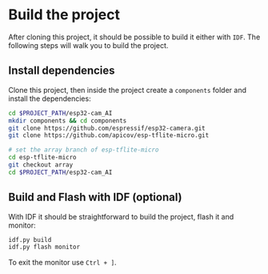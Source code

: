# Build the project

After cloning this project, it should be possible to build it either with `IDF`. The following steps will walk you to build the project.

## Install dependencies

  Clone this project, then inside the project create a `components` folder and install the dependencies:

  ```sh
  cd $PROJECT_PATH/esp32-cam_AI
  mkdir components && cd components
  git clone https://github.com/espressif/esp32-camera.git
  git clone https://github.com/apicov/esp-tflite-micro.git

  # set the array branch of esp-tflite-micro
  cd esp-tflite-micro
  git checkout array
  cd $PROJECT_PATH/esp32-cam_AI
  ```

## Build and Flash with IDF (optional)

  With IDF it should be straightforward to build the project, flash it and monitor:

  ```sh
  idf.py build
  idf.py flash monitor
  ```

  To exit the monitor use `Ctrl + ]`.
